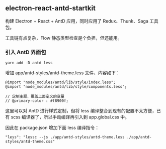 ## electron-react-antd-startkit

构建 Electron + React + AntD 应用，同时应用了 Redux、Thunk、Saga 工具包。

工具链有点复杂，Flow 静态类型检查是个负担，但还能用。

### 引入 AntD 界面包

```
yarn add -D antd less
```

增加 app/antd-styles/antd-theme.less 文件，内容如下：

```
@import "node_modules/antd/lib/style/index.less";
@import "node_modules/antd/lib/style/components.less";

// 定制主题，覆盖上面定义的变量
// @primary-color : #f8900f;
```

这里可以对 AntD 进行样式定制，但将 less 编译整合到现有的配置不太方便，已有 scss 编译器了，所以手动编译再引入到 app.global.css 中。

因此在 package.json 增加下面 less 编译指令：

```
"less": "lessc --js ./app/antd-styles/antd-theme.less ./app/antd-styles/antd-theme.css"
```
